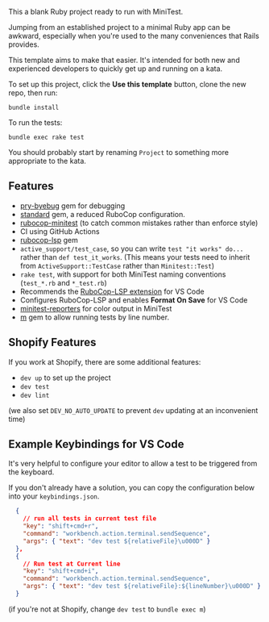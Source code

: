 This a blank Ruby project ready to run with MiniTest.

Jumping from an established project to a minimal Ruby app can be awkward, especially when you're used to the many conveniences that Rails provides.

This template aims to make that easier. It's intended for both new and experienced developers to quickly get up and running on a kata.

To set up this project, click the **Use this template** button, clone the new repo, then run:

```
bundle install
```

To run the tests:

```
bundle exec rake test
```

You should probably start by renaming `Project` to something more appropriate to the kata.

## Features

- [pry-byebug](https://github.com/deivid-rodriguez/pry-byebug) gem for debugging
- [standard](https://github.com/testdouble/standard) gem, a reduced RuboCop configuration.
- [rubocop-minitest](https://github.com/rubocop/rubocop-minitest) (to catch common mistakes rather than enforce style)
- CI using GitHub Actions
- [rubocop-lsp](https://rubygems.org/gems/rubocop-lsp) gem
- `active_support/test_case`, so you can write `test "it works" do...` rather than `def test_it_works`. (This means your tests need to inherit from `ActiveSupport::TestCase` rather than `Minitest::Test`)
- `rake test`, with support for both MiniTest naming conventions (`test_*.rb` and `*_test.rb`)
- Recommends the [RuboCop-LSP extension](https://marketplace.visualstudio.com/items?itemName=Shopify.rubocop-lsp) for VS Code
- Configures RuboCop-LSP and enables **Format On Save** for VS Code
- [minitest-reporters](https://github.com/minitest-reporters/minitest-reporters) for color output in MiniTest
- [m](https://github.com/qrush/m) gem to allow running tests by line number.

## Shopify Features

If you work at Shopify, there are some additional features:

- `dev up` to set up the project
- `dev test`
- `dev lint`

(we also set `DEV_NO_AUTO_UPDATE` to prevent `dev` updating at an inconvenient time)

## Example Keybindings for VS Code

It's very helpful to configure your editor to allow a test to be triggered from the keyboard.

If you don't already have a solution, you can copy the configuration below into your `keybindings.json`.

```json
  {
    // run all tests in current test file
    "key": "shift+cmd+r",
    "command": "workbench.action.terminal.sendSequence",
    "args": { "text": "dev test ${relativeFile}\u000D" }
  },
  {
    // Run test at Current line
    "key": "shift+cmd+i",
    "command": "workbench.action.terminal.sendSequence",
    "args": { "text": "dev test ${relativeFile}:${lineNumber}\u000D" }
  }
```

(if you're not at Shopify, change `dev test` to `bundle exec m`)
